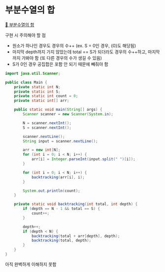 # 부분수열의 합
[:link: 부분수열의 합](https://www.acmicpc.net/problem/1182) 

구현 시 주의해야 할 점
+ 원소가 하나인 경우도 경우의 수++ (ex. S = 0인 경우, {0}도 해당됨)
+ 마지막 depth까지 가지 않았는데 total == S가 되더라도 경우의 수++하고, 마지막까지 가봐야 함 (또 다른 경우의 수가 생길 수 있음)  
+ S가 0인 경우 공집합은 포함 안 되기 때문에 빼줘야 함
```java
import java.util.Scanner;

public class Main {
    private static int N;
    private static int S;
    private static int count = 0;
    private static int[] arr;

    public static void main(String[] args) {
        Scanner scanner = new Scanner(System.in);

        N = scanner.nextInt();
        S = scanner.nextInt();

        scanner.nextLine();
        String input = scanner.nextLine();

        arr = new int[N];
        for (int i = 0; i < N; i++) {
            arr[i] = Integer.parseInt(input.split(" ")[i]);
        }

        for (int i = 0; i < N; i++) {
            backtracking(arr[i], i);
        }

        System.out.println(count);
    }

    private static void backtracking(int total, int depth) {
        if (depth == N - 1 && total == S) {
            count++;
        }

        depth++;
        if (depth < N) {
            backtracking(total + arr[depth], depth);
            backtracking(total, depth);
        }
    }
}
```
아직 완벽하게 이해하지 못함
